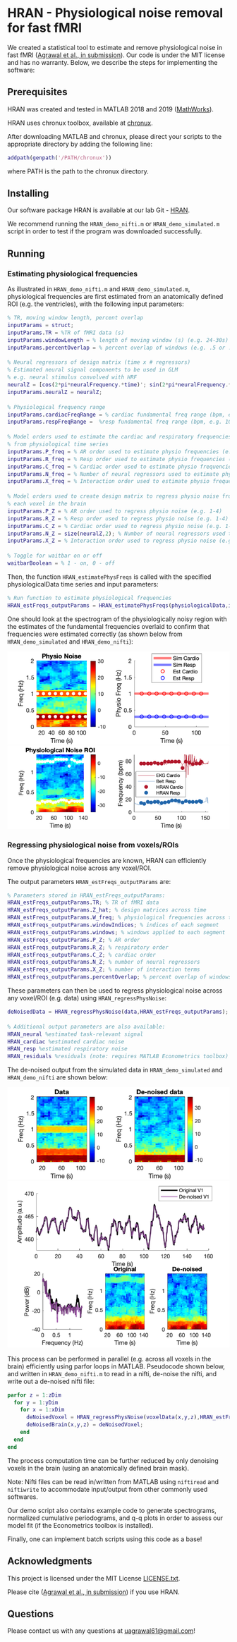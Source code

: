 # HRAN - Physiological noise removal for fast fMRI

We created a statistical tool to estimate and remove physiological noise in fast fMRI ([Agrawal et al., in submission](http://www.googlescholar.com)).
Our code is under the MIT license and has no warranty.
Below, we describe the steps for implementing the software:

## Prerequisites

HRAN was created and tested in MATLAB 2018 and 2019 ([MathWorks](https://www.mathworks.com/)).

HRAN uses chronux toolbox, available at [chronux](http://chronux.org/).

After downloading MATLAB and chronux, please direct your scripts to the appropriate directory by adding the following line:

```Matlab
addpath(genpath('/PATH/chronux'))
```

where PATH is the path to the chronux directory.

## Installing

Our software package HRAN is available at our lab Git - [HRAN](https://github.com/LewisNeuro/HRAN).

We recommend running the `HRAN_demo_nifti.m` or `HRAN_demo_simulated.m` script in order to test if the program was downloaded successfully.

## Running

### Estimating physiological frequencies
As illustrated in `HRAN_demo_nifti.m` and `HRAN_demo_simulated.m`, physiological frequencies are first estimated from an anatomically defined ROI (e.g. the ventricles), with the following input parameters:

```Matlab
% TR, moving window length, percent overlap
inputParams = struct;
inputParams.TR = %TR of fMRI data (s)
inputParams.windowLength = % length of moving window (s) (e.g. 24-30s)
inputParams.percentOverlap = % percent overlap of windows (e.g. .5 or .75)

% Neural regressors of design matrix (time x # regressors)
% Estimated neural signal components to be used in GLM
% e.g. neural stimulus convolved with HRF
neuralZ = [cos(2*pi*neuralFrequency.*time)'; sin(2*pi*neuralFrequency.*time)'];
inputParams.neuralZ = neuralZ;

% Physiological frequency range
inputParams.cardiacFreqRange = % cardiac fundamental freq range (bpm, e.g. 40 - 80)
inputParams.respFreqRange =  %resp fundamental freq range (bpm, e.g. 10 - 20)

% Model orders used to estimate the cardiac and respiratory frequencies
% from physiological time series
inputParams.P_freq = % AR order used to estimate physio frequencies (e.g. 1-4)
inputParams.R_freq = % Resp order used to estimate physio frequencies (e.g. 1-4)
inputParams.C_freq = % Cardiac order used to estimate physio frequencies (e.g. 1-3)
inputParams.N_freq = % Number of neural regressors used to estimate physio freqs (e.g. 0 bc assuming no neural signal in this region)
inputParams.X_freq = % Interaction order used to estimate physio frequencies (e.g. 0-1)

% Model orders used to create design matrix to regress physio noise from
% each voxel in the brain
inputParams.P_Z = % AR order used to regress physio noise (e.g. 1-4)
inputParams.R_Z = % Resp order used to regress physio noise (e.g. 1-4)
inputParams.C_Z = % Cardiac order used to regress physio noise (e.g. 1-3)
inputParams.N_Z = size(neuralZ,2); % Number of neural regressors used to regress physio noise (e.g. number of columns in neuralZ)
inputParams.X_Z = % Interaction order used to regress physio noise (e.g. 0-1)

% Toggle for waitbar on or off
waitbarBoolean = % 1 - on, 0 - off
```

Then, the function `HRAN_estimatePhysFreqs` is called with the specified physiologicalData time series and input parameters:

```Matlab
% Run function to estimate physiological frequencies
HRAN_estFreqs_outputParams = HRAN_estimatePhysFreqs(physiologicalData,inputParams,waitbarBoolean);
```

One should look at the spectrogram of the physiologically noisy region with the estimates of the fundamental frequencies overlaid to confirm that frequencies were estimated correctly (as shown below from `HRAN_demo_simulated` and `HRAN_demo_nifti`):

![EstFreqs_demo](demo_data/estimatedFrequencies_simulated.png)
![EstFreqs_nifti](demo_data/estimatedFrequencies_nifti.png)

### Regressing physiological noise from voxels/ROIs

Once the physiological frequencies are known, HRAN can efficiently remove physiological noise across any voxel/ROI.

The output parameters `HRAN_estFreqs_outputParams` are:

```Matlab
% Parameters stored in HRAN_estFreqs_outputParams:
HRAN_estFreqs_outputParams.TR; % TR of fMRI data
HRAN_estFreqs_outputParams.Z_hat; % design matrices across time
HRAN_estFreqs_outputParams.W_freq; % physiological frequencies across time
HRAN_estFreqs_outputParams.windowIndices; % indices of each segment
HRAN_estFreqs_outputParams.windows; % windows applied to each segment
HRAN_estFreqs_outputParams.P_Z; % AR order
HRAN_estFreqs_outputParams.R_Z; % respiratory order
HRAN_estFreqs_outputParams.C_Z; % cardiac order
HRAN_estFreqs_outputParams.N_Z; % number of neural regressors
HRAN_estFreqs_outputParams.X_Z; % number of interaction terms
HRAN_estFreqs_outputParams.percentOverlap; % percent overlap of windows
```

These parameters can then be used to regress physiological noise across any voxel/ROI (e.g. data) using `HRAN_regressPhysNoise`:

```Matlab
deNoisedData = HRAN_regressPhysNoise(data,HRAN_estFreqs_outputParams);

% Additional output parameters are also available:
HRAN_neural %estimated task-relevant signal
HRAN_cardiac %estimated cardiac noise
HRAN_resp %estimated respiratory noise
HRAN_residuals %residuals (note: requires MATLAB Econometrics toolbox)
```
The de-noised output from the simulated data in `HRAN_demo_simulated` and `HRAN_demo_nifti` are shown below:  

![DenoisedData_demo](demo_data/deNoisedData_simulated.png)
![DenoisedData_nifti](demo_data/deNoisedVisualCortex_nifti.png)

This process can be performed in parallel (e.g. across all voxels in the brain) efficiently using parfor loops in MATLAB. Pseudocode shown below, and written in `HRAN_demo_nifti.m` to read in a nifti, de-noise the nifti, and write out a de-noised nifti file:   

```Matlab
parfor z = 1:zDim
  for y = 1:yDim
    for x = 1:xDim
      deNoisedVoxel = HRAN_regressPhysNoise(voxelData(x,y,z),HRAN_estFreqs_outputParams);
      deNoisedBrain(x,y,z) = deNoisedVoxel;
    end
  end
end
```
The process computation time can be further reduced by only denoising voxels in the brain (using an anatomically defined brain mask).

Note: Nifti files can be read in/written from MATLAB using `niftiread` and `niftiwrite` to accommodate input/output from other commonly used softwares.

Our demo script also contains example code to generate spectrograms, normalized cumulative periodograms, and q-q plots in order to assess our model fit (if the Econometrics toolbox is installed).

Finally, one can implement batch scripts using this code as a base!

## Acknowledgments
This project is licensed under the MIT License [LICENSE.txt](LICENSE.txt).

Please cite ([Agrawal et al., in submission](http://www.googlescholar.com)) if you use HRAN.

## Questions

Please contact us with any questions at uagrawal61@gmail.com!
